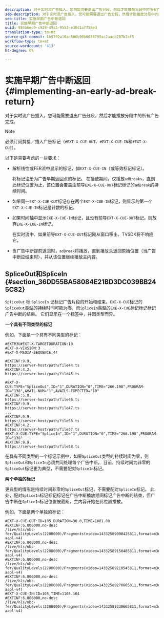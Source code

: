 ```yaml
---
description: 对于实时流广告插入，您可能需要退出广告分段，然后才能播放分段中的所有广告完成。
seo-description: 对于实时流广告插入，您可能需要退出广告分段，然后才能播放分段中的所有广告完成。
seo-title: 实施早期广告中断退回
title: 实施早期广告中断退回
uuid: 984b6ed0-c929-49a3-9553-e30d1a7758ed
translation-type: tm+mt
source-git-commit: 1b9792a10ad606b99b6639799ac2aacb707b2af5
workflow-type: tm+mt
source-wordcount: '413'
ht-degree: 0%

---
```



# 实施早期广告中断返回{#implementing-an-early-ad-break-return}

对于实时流广告插入，您可能需要退出广告分段，然后才能播放分段中的所有广告完成。

>[!NOTE]
>
>必须订阅剪接／插入广告标记（`#EXT-X-CUE-OUT`、`#EXT-X-CUE-IN`和`#EXT-X-CUE`）。

以下是需要考虑的一些要求：

* 解析线性或FER流中显示的标记，如`EXT-X-CUE-IN`（或等效标记标记）。

   将标记注册为广告早期返回点的标记。 在播放期间，仅播放`adBreaks`，直到此标记位置为止，该位置会覆盖由前导`EXE-X-CUE-OUT`标记标记的`adBreak`的持续时间。

* 如果同一`EXT-X-CUE-OUT`标记存在两个`EXT-X-CUE-IN`标记，则显示的第一个`EXT-X-CUE-IN`标记是计数的标记。

* 如果时间轴中显示`EXE-X-CUE-IN`标记，且没有前导`EXT-X-CUE-OUT`标记，则放弃`EXE-X-CUE-IN`标记。

   在实时流中，如果前导`EXT-X-CUE-OUT`标记刚从窗口移出，TVSDK将不响应它。

* 当广告中断提前返回时，`adBreak`将播放，直到播放头返回原始位置（当广告中断应结束时），并从该位置继续播放主内容。

## SpliceOut和SpliceIn {#section_36DD55BA58084E21BD3DC039BB245C82}

`SpliceOut` 标 `SpliceIn` 记标记广告片段的开始和结束。`EXE-X-CUE`标记的`SpliceOut`类型的持续时间可能为零，而`SpliceIn`类型的`EXE-X-CUE`标记标记标记广告中断的结束。 它们显示在一个标签中，并因类型而异。

**一个具有不同类型的标记**

例如，下面是一个具有不同类型的标记：

```
#EXTM3U#EXT-X-TARGETDURATION:10
#EXT-X-VERSION:3
#EXT-X-MEDIA-SEQUENCE:44
  
#EXTINF:9.9,
https://server-host/path/file44.ts
#EXTINF:4.2,
https://server-host/path/file45.ts
  
#EXT-X-CUE:TYPE="SpliceOut",ID="1",DURATION="0",TIME="266.198",PROGRAM-ID="138",AVAIL-NUM="1",AVAILS-EXPECTED="10"
#EXTINF:5.8,
https://server-host/path/file46.ts
#EXTINF:9.9,
https://server-host/path/file47.ts
...
#EXTINF:9.9,
https://server-host/path/file56.ts
#EXTINF:4.2,
https://server-host/path/file57.ts
#EXT-X-CUE:TYPE="SpliceIn",ID="1",DURATION="0",TIME="266.198",PROGRAM-ID="138"
#EXTINF:9.9,
https://server-host/path/file58.ts
```

在具有不同类型的一个标记示例中，如果`SpliceOut`类型的持续时间为零，则`SpliceOut`和`SpliceIn`必须共同处理每个广告中断。 目前，持续时间为非零的`SpliceOut`标记更为典型，不需要配对`SpliceIn`标记。

**两个单独的标记**

更典型的情形是持续时间非零的`SpliceOut`标记，不需要配对`SpliceIn`标记。 此处，配对`SpliceIn`标记标记标记在广告中断播放期间标记广告中断的结束，但广告中断在`SpliceIn`标记位置被截断，主内容开始在此位置播放。

例如，下面是两个单独的标记：

```
#EXT-X-CUE-OUT:ID=105,DURATION=30.0,TIME=1081.08
#EXTINF:6.006000,no-desc
/live/hls/nbc-fer/QualityLevels(2200000)/Fragments(video=14332589090425811,format=m3u8-aapl-v4)
#EXTINF:6.006000,no-desc
/live/hls/nbc-fer/QualityLevels(2200000)/Fragments(video=14332589150485811,format=m3u8-aapl-v4)
#EXTINF:6.006000,no-desc
/live/hls/nbc-fer/QualityLevels(2200000)/Fragments(video=14332589210545811,format=m3u8-aapl-v4)
#EXTINF:6.006000,no-desc
/live/hls/nbc-fer/QualityLevels(2200000)/Fragments(video=14332589270605811,format=m3u8-aapl-v4)
#EXT-X-CUE-IN:ID=105,TIME=1105.104
#EXTINF:6.006000,no-desc
/live/hls/nbc-fer/QualityLevels(2200000)/Fragments(video=14332589330665811,format=m3u8-aapl-v4)
```

